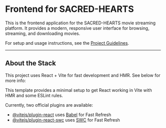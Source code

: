 # Frontend for SACRED-HEARTS

This is the frontend application for the SACRED-HEARTS movie streaming platform. It provides a modern, responsive user interface for browsing, streaming, and downloading movies.

For setup and usage instructions, see the [Project Guidelines](../project-guidelines.md).

---

## About the Stack

This project uses React + Vite for fast development and HMR. See below for more info:

This template provides a minimal setup to get React working in Vite with HMR and some ESLint rules.

Currently, two official plugins are available:

- [@vitejs/plugin-react](https://github.com/vitejs/vite-plugin-react/blob/main/packages/plugin-react/README.md) uses [Babel](https://babeljs.io/) for Fast Refresh
- [@vitejs/plugin-react-swc](https://github.com/vitejs/vite-plugin-react-swc) uses [SWC](https://swc.rs/) for Fast Refresh
